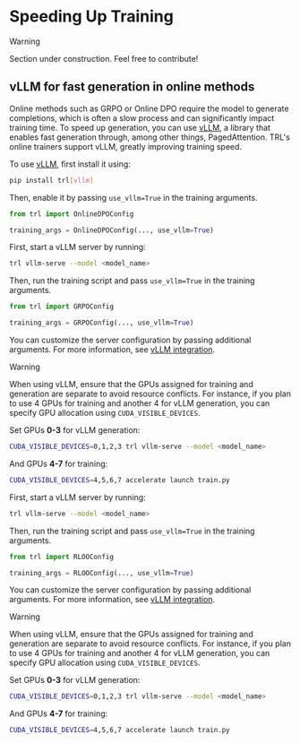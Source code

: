 # Speeding Up Training

> [!WARNING]
> Section under construction. Feel free to contribute!

## vLLM for fast generation in online methods

Online methods such as GRPO or Online DPO require the model to generate completions, which is often a slow process and can significantly impact training time.
To speed up generation, you can use [vLLM](https://github.com/vllm-project/vllm), a library that enables fast generation through, among other things, PagedAttention. TRL's online trainers support vLLM, greatly improving training speed.

To use [vLLM](https://github.com/vllm-project/vllm), first install it using:

```bash
pip install trl[vllm]
```

<hfoptions id="vllm examples">
<hfoption id="Online DPO">

Then, enable it by passing `use_vllm=True` in the training arguments.

```python
from trl import OnlineDPOConfig

training_args = OnlineDPOConfig(..., use_vllm=True)
```

</hfoption>
<hfoption id="GRPO">

First, start a vLLM server by running:

```bash
trl vllm-serve --model <model_name>
```

Then, run the training script and pass `use_vllm=True` in the training arguments.

```python
from trl import GRPOConfig

training_args = GRPOConfig(..., use_vllm=True)
```

You can customize the server configuration by passing additional arguments. For more information, see [vLLM integration](vllm_integration).

> [!WARNING]
> When using vLLM, ensure that the GPUs assigned for training and generation are separate to avoid resource conflicts. For instance, if you plan to use 4 GPUs for training and another 4 for vLLM generation, you can specify GPU allocation using `CUDA_VISIBLE_DEVICES`.  
>
> Set GPUs **0-3** for vLLM generation:  
> ```sh
> CUDA_VISIBLE_DEVICES=0,1,2,3 trl vllm-serve --model <model_name>
> ```  
>
> And GPUs **4-7** for training:  
> ```sh
> CUDA_VISIBLE_DEVICES=4,5,6,7 accelerate launch train.py
> ```

</hfoption>
<hfoption id="RLOO">

First, start a vLLM server by running:

```bash
trl vllm-serve --model <model_name>
```

Then, run the training script and pass `use_vllm=True` in the training arguments.

```python
from trl import RLOOConfig

training_args = RLOOConfig(..., use_vllm=True)
```

You can customize the server configuration by passing additional arguments. For more information, see [vLLM integration](vllm_integration).

> [!WARNING]
> When using vLLM, ensure that the GPUs assigned for training and generation are separate to avoid resource conflicts. For instance, if you plan to use 4 GPUs for training and another 4 for vLLM generation, you can specify GPU allocation using `CUDA_VISIBLE_DEVICES`.  
>
> Set GPUs **0-3** for vLLM generation:  
> ```sh
> CUDA_VISIBLE_DEVICES=0,1,2,3 trl vllm-serve --model <model_name>
> ```  
>
> And GPUs **4-7** for training:  
> ```sh
> CUDA_VISIBLE_DEVICES=4,5,6,7 accelerate launch train.py
> ```

</hfoption>
</hfoptions>
